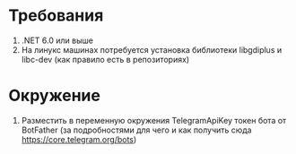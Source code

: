 # Требования

1. .NET 6.0 или выше
2. На линукс машинах потребуется установка библиотеки libgdiplus и libc-dev (как правило есть в репозиториях)

# Окружение

1. Разместить в переменную окружения TelegramApiKey токен бота от BotFather (за подробностями для чего и как получить сюда https://core.telegram.org/bots)

